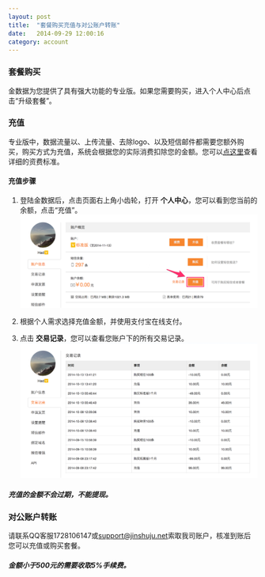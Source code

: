 ```yaml
---
layout: post
title:  "套餐购买充值与对公账户转账"
date:   2014-09-29 12:00:16
category: account
---
```

### 套餐购买

金数据为您提供了具有强大功能的专业版。如果您需要购买，进入个人中心后点击“升级套餐”。


### 充值

专业版中，数据流量以、上传流量、去除logo、以及短信邮件都需要您额外购买，购买方式为充值，系统会根据您的实际消费扣除您的金额。您可以[点这里](http://help.jinshuju.net/articles/plan-introduce.html)查看详细的资费标准。

#### 充值步骤

1. 登陆金数据后，点击页面右上角小齿轮，打开 **个人中心**，您可以看到您当前的余额，点击“充值”。
	![](/images/recharge-1.png)

2. 根据个人需求选择充值金额，并使用支付宝在线支付。

3. 点击 **交易记录**，您可以查看您账户下的所有交易记录。
	![](/images/recharge-2.png)

##### 充值的金额不会过期，不能提现。


### 对公账户转账

请联系QQ客服1728106147或[support@jinshuju.net](mailto:support@jinshuju.net)索取我司账户，核准到账后您可以充值或购买套餐。

##### 金额小于500元的需要收取5%手续费。
